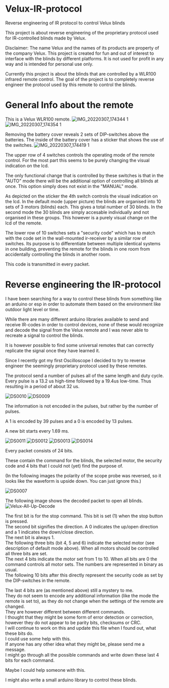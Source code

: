 # Velux-IR-protocol
Reverse engineering of IR protocol to control Velux blinds

This project is about reverse engineering of the proprietary protocol used for IR-controlled blinds made by Velux.

Disclaimer: The name Velux and the names of its products are property of the company Velux. This project is created for fun and out of interest to interface with the blinds by different platforms. It is not used for profit in any way and is intended for personal use only.

Currently this project is about the blinds that are controlled by a WLR100 infrared remote control. The goal of the project is to completely reverse engineer the protocol used by this remote to control the blinds.

# General Info about the remote
This is a Velux WLR100 remote.
![IMG_20220307_174344 1](https://user-images.githubusercontent.com/30577392/157082603-7a202523-a616-402a-a29f-25d8eda04005.jpg)
![IMG_20220307_174354 1](https://user-images.githubusercontent.com/30577392/157082891-4d88f4cd-69f5-4bd7-a929-b0a825f8d22f.jpg)

Removing the battery cover reveals 2 sets of DIP-switches above the batteries. The inside of the battery cover has a sticker that shows the use of the switches.
![IMG_20220307_174419 1](https://user-images.githubusercontent.com/30577392/157082800-0d6527d9-7402-4a10-9ffd-8a135f5c6e1b.jpg)

The upper row of 4 switches controls the operating mode of the remote control. For the most part this seems to be purely changing the visual indication on the lcd. 

The only functional change that is controlled by these switches is that in the "AUTO" mode there will be the additional option of controlling all blinds at once. This option simply does not exist in the "MANUAL" mode.

As depicted on the sticker the 4th switch controls the visual indication on the lcd. In the default mode (upper picture) the blinds are organised into 10 sets of 3 motors (blinds) each. This gives a total number of 30 blinds. In the second mode the 30 blinds are simply accesable individually and not organised in these groups. This however is a purely visual change on the lcd of the remote.

The lower row of 10 switches sets a "security code" which has to match with the code set in the wall-mounted ir-receiver by a similar row of switches. Its purpose is to differentiate between multiple identical systems in one building, preventing the remote for the blinds in one room from accidentally controlling the blinds in another room.

This code is transmitted in every packet.

# Reverse engineering the IR-protocol
I have been searching for a way to control these blinds from something like an arduino or esp in order to automate them based on the environment like outdoor light level or time.

While there are many different arduino libraries available to send and receive IR-codes in order to control devices, none of these would recognize and decode the signal from the Velux remote and I was never able to recreate a signal to control the blinds.

It is however possible to find some universal remotes that can correctly replicate the signal once they have learned it.

Since I recently got my first Oscilloscope I decided to try to reverse engineer the seemingly proprietary protocol used by these remotes.

The protocol send a number of pulses all of the same length and duty cycle. Every pulse is a 13.2 us high-time followed by a 19.4us low-time. Thus resulting in a period of about 32 us.

![DS0010](https://user-images.githubusercontent.com/30577392/157088173-ddd1501c-ca0b-49d6-b8ad-591482223c84.PNG)
![DS0009](https://user-images.githubusercontent.com/30577392/157088199-a5ce68df-9bbd-4e1d-a2f0-cba3f4ee4662.PNG)

The information is not encoded in the pulses, but rather by the number of pulses. 

A 1 is encoded by 39 pulses and a 0 is encoded by 13 pulses.

A new bit starts every 1.69 ms.

![DS0011](https://user-images.githubusercontent.com/30577392/157089487-b74ecdf4-23cb-46ef-b15d-3d2afe1abc5c.PNG)
![DS0012](https://user-images.githubusercontent.com/30577392/157089509-18ab9d8f-1797-4ce7-bcc8-b4195806c1a5.PNG)
![DS0013](https://user-images.githubusercontent.com/30577392/157089532-c54ee8a1-6272-405b-83e4-7a0d1f408216.PNG)
![DS0014](https://user-images.githubusercontent.com/30577392/157089550-7ebf32ef-9bca-4795-a740-61d49f030d88.PNG)

Every packet consists of 24 bits.

These contain the command for the blinds, the selected motor, the security code and 4 bits that I could not (yet) find the purpose of.

(In the following images the polarity of the scope probe was reversed, so it looks like the waveform is upside down. You can just ignore this.)

![DS0007](https://user-images.githubusercontent.com/30577392/157090884-05e876db-40d3-4380-903c-65ac24d0def1.PNG)

The following image shows the decoded packet to open all blinds.
![Velux-All-Up-Decode](https://user-images.githubusercontent.com/30577392/157091541-c858e703-8365-4605-a8cd-0621e3a33a85.png)

The first bit is for the stop command. This bit is set (1) when the stop button is pressed.<br>
The second bit signifies the direction. A 0 indicates the up/open direction and a 1 indicates the down/close direction.<br>
The next bit is always 1.<br>
The following three bits (bit 4, 5 and 6) indicate the selected motor (see description of default mode above). When all motors should be controlled all three bits are set.<br>
The next 4 bits indicate the motor set from 1 to 10. When all bits are 0 the command controls all motor sets. The numbers are represented in binary as usual.<br>
The following 10 bits after this directly represent the security code as set by the DIP-switches in the remote.

The last 4 bits are (as mentioned above) still a mystery to me.<br>
They do not seem to encode any additional information (like the mode the remote is set to), as they do not change when the settings of the remote are changed.<br>
They are however different between different commands.<br>
I thought that they might be some form of error detection or correction, however they do not appear to be parity bits, checksums or CRC.<br>
I will continue to work on this and update this file when I found out, what these bits do.<br>
I could use some help with this.<br>
If anyone has any other idea what they might be, please send me a message.<br>
I might go through all the possible commands and write down these last 4 bits for each command.


Maybe I could help someone with this.

I might also write a small arduino library to control these blinds.
